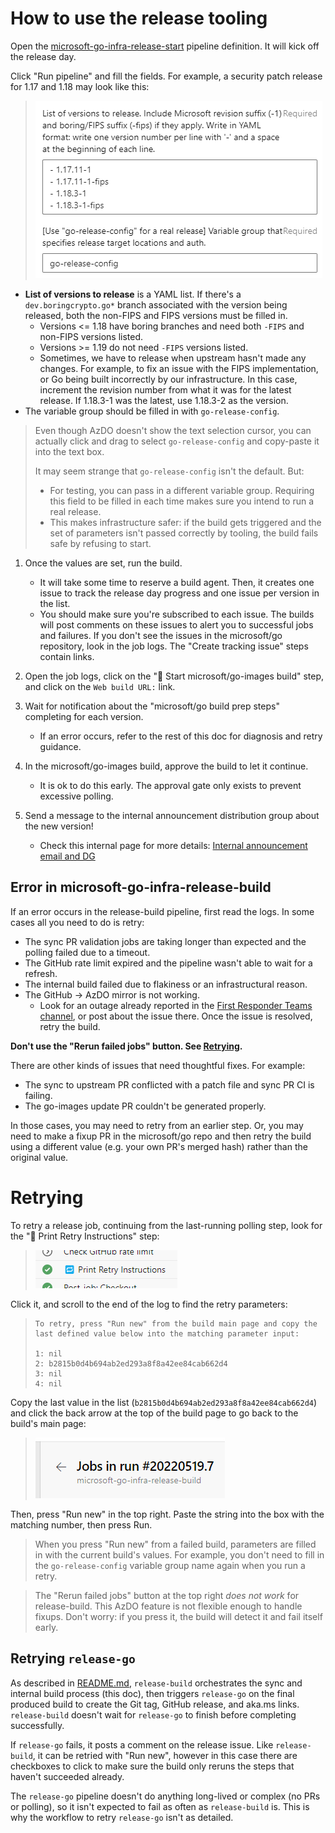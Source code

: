 # How to use the release tooling

Open the [microsoft-go-infra-release-start](https://dev.azure.com/dnceng/internal/_build?definitionId=1153) pipeline definition. It will kick off the release day.

Click "Run pipeline" and fill the fields. For example, a security patch release for 1.17 and 1.18 may look like this:

> ![](images/run-release-start.png)

* **List of versions to release** is a YAML list. If there's a `dev.boringcrypto.go*` branch associated with the version being released, both the non-FIPS and FIPS versions must be filled in.
    * Versions <= 1.18 have boring branches and need both `-FIPS` and non-FIPS versions listed.
    * Versions >= 1.19 do not need `-FIPS` versions listed.
    * Sometimes, we have to release when upstream hasn't made any changes. For example, to fix an issue with the FIPS implementation, or Go being built incorrectly by our infrastructure. In this case, increment the revision number from what it was for the latest release. If 1.18.3-1 was the latest, use 1.18.3-2 as the version.
* The variable group should be filled in with `go-release-config`.

> Even though AzDO doesn't show the text selection cursor, you can actually click and drag to select `go-release-config` and copy-paste it into the text box.
>
> It may seem strange that `go-release-config` isn't the default. But:
>
> * For testing, you can pass in a different variable group. Requiring this field to be filled in each time makes sure you intend to run a real release.
> * This makes infrastructure safer: if the build gets triggered and the set of parameters isn't passed correctly by tooling, the build fails safe by refusing to start.

1. Once the values are set, run the build.
    * It will take some time to reserve a build agent. Then, it creates one issue to track the release day progress and one issue per version in the list.
    * You should make sure you're subscribed to each issue. The builds will post comments on these issues to alert you to successful jobs and failures. If you don't see the issues in the microsoft/go repository, look in the job logs. The "Create tracking issue" steps contain links.

1. Open the job logs, click on the "🚀 Start microsoft/go-images build" step, and click on the `Web build URL:` link.

1. Wait for notification about the "microsoft/go build prep steps" completing for each version.
    * If an error occurs, refer to the rest of this doc for diagnosis and retry guidance.

1. In the microsoft/go-images build, approve the build to let it continue.
    * It is ok to do this early. The approval gate only exists to prevent excessive polling.

1. Send a message to the internal announcement distribution group about the new version!
    * Check this internal page for more details: [Internal announcement email and DG](https://microsoft.sharepoint.com/teams/managedlanguages/_layouts/OneNote.aspx?id=%2Fteams%2Fmanagedlanguages%2Ffiles%2FTeam%20Notebook%2FGoLang%20Team&wd=target%28Main.one%7C62B655D4-14E7-41D6-A063-0869C28D63FC%2FInternal%20announcement%20email%20and%20DG%7C23BE5288-5430-4B45-A81B-9AE79776743C%2F%29)

## Error in microsoft-go-infra-release-build

If an error occurs in the release-build pipeline, first read the logs. In some cases all you need to do is retry:

* The sync PR validation jobs are taking longer than expected and the polling failed due to a timeout.
* The GitHub rate limit expired and the pipeline wasn't able to wait for a refresh.
* The internal build failed due to flakiness or an infrastructural reason.
* The GitHub -> AzDO mirror is not working.
    * Look for an outage already reported in the [First Responder Teams channel](https://teams.microsoft.com/l/channel/19%3aafba3d1545dd45d7b79f34c1821f6055%40thread.skype/First%2520Responders?groupId=4d73664c-9f2f-450d-82a5-c2f02756606d&tenantId=72f988bf-86f1-41af-91ab-2d7cd011db47), or post about the issue there. Once the issue is resolved, retry the build.

**Don't use the "Rerun failed jobs" button. See [Retrying](#retrying).**

There are other kinds of issues that need thoughtful fixes. For example:

* The sync to upstream PR conflicted with a patch file and sync PR CI is failing.
* The go-images update PR couldn't be generated properly.

In those cases, you may need to retry from an earlier step. Or, you may need to make a fixup PR in the microsoft/go repo and then retry the build using a different value (e.g. your own PR's merged hash) rather than the original value.

# Retrying

To retry a release job, continuing from the last-running polling step, look for the "🔁 Print Retry Instructions" step:

> ![](images/print-retry-instructions.png)

Click it, and scroll to the end of the log to find the retry parameters:

> ```
> To retry, press "Run new" from the build main page and copy the last defined value below into the matching parameter input:
>
> 1: nil
> 2: b2815b0d4b694ab2ed293a8f8a42ee84cab662d4
> 3: nil
> 4: nil
> ```

Copy the last value in the list (`b2815b0d4b694ab2ed293a8f8a42ee84cab662d4`) and click the back arrow at the top of the build page to go back to the build's main page:

> ![](images/job-back-arrow.png)

Then, press "Run new" in the top right. Paste the string into the box with the matching number, then press Run.

> When you press "Run new" from a failed build, parameters are filled in with the current build's values. For example, you don't need to fill in the `go-release-config` variable group name again when you run a retry.

> The "Rerun failed jobs" button at the top right *does not work* for release-build. This AzDO feature is not flexible enough to handle fixups. Don't worry: if you press it, the build will detect it and fail itself early.

## Retrying `release-go`

As described in [README.md](README.md), `release-build` orchestrates the sync and internal build process (this doc), then triggers `release-go` on the final produced build to create the Git tag, GitHub release, and aka.ms links. `release-build` doesn't wait for `release-go` to finish before completing successfully.

If `release-go` fails, it posts a comment on the release issue. Like `release-build`, it can be retried with "Run new", however in this case there are checkboxes to click to make sure the build only reruns the steps that haven't succeeded already.

The `release-go` pipeline doesn't do anything long-lived or complex (no PRs or polling), so it isn't expected to fail as often as `release-build` is. This is why the workflow to retry `release-go` isn't as detailed.
